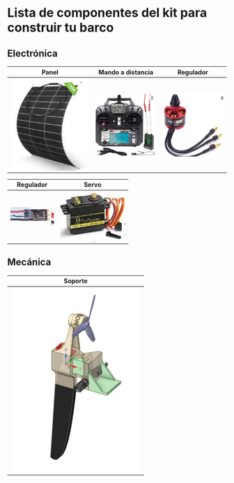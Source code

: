 # Lista de componentes del kit para construir tu barco

## Electrónica
| Panel | Mando a distancia| Regulador| 
|-----------|-----------|-----------|
| <img src="img/talleres_tutoriales/kit/panel.jpeg" width="300" align="center"/> | <img src="img/talleres_tutoriales/kit/mando.jpeg" width="200" align="center"/> | <img src="img/talleres_tutoriales/kit/motor.jpeg" width="200" align="center"/> |

| Regulador | Servo|
|-----------|-----------|
| <img src="img/talleres_tutoriales/kit/regulador.jpeg" width="100" align="center"/> | <img src="img/talleres_tutoriales/kit/servo.jpeg" width="150" align="center"/> |

## Mecánica
| Soporte |
|-----------|
| <img src="img/talleres_tutoriales/kit/soporte.jpeg" width="300" align="center"/> |
